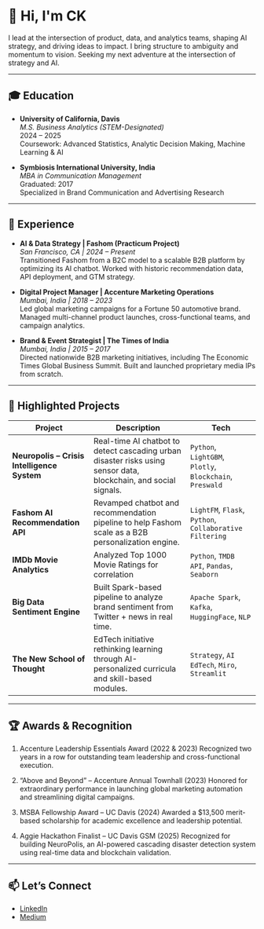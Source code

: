 # 👋 Hi, I'm CK

I lead at the intersection of product, data, and analytics teams, shaping AI strategy, and driving ideas to impact. I bring structure to ambiguity and momentum to vision. Seeking my next adventure at the intersection of strategy and AI.

---

## 🎓 Education

- **University of California, Davis**  
  *M.S. Business Analytics (STEM-Designated)*  
  2024 – 2025  
  Coursework: Advanced Statistics, Analytic Decision Making, Machine Learning & AI

- **Symbiosis International University, India**  
  *MBA in Communication Management*  
  Graduated: 2017  
  Specialized in Brand Communication and Advertising Research

---

## 💼 Experience

- **AI & Data Strategy | Fashom (Practicum Project)**  
  *San Francisco, CA | 2024 – Present*  
  Transitioned Fashom from a B2C model to a scalable B2B platform by optimizing its AI chatbot. Worked with historic recommendation data, API deployment, and GTM strategy.

- **Digital Project Manager | Accenture Marketing Operations**  
  *Mumbai, India | 2018 – 2023*  
  Led global marketing campaigns for a Fortune 50 automotive brand. Managed multi-channel product launches, cross-functional teams, and campaign analytics.

- **Brand & Event Strategist | The Times of India**  
  *Mumbai, India | 2015 – 2017*  
  Directed nationwide B2B marketing initiatives, including The Economic Times Global Business Summit. Built and launched proprietary media IPs from scratch.


---

## 🚀 Highlighted Projects

| Project | Description | Tech |
|--------|-------------|------|
| **Neuropolis – Crisis Intelligence System** | Real-time AI chatbot to detect cascading urban disaster risks using sensor data, blockchain, and social signals. | `Python`, `LightGBM`, `Plotly`, `Blockchain`, `Preswald` |
| **Fashom AI Recommendation API** | Revamped chatbot and recommendation pipeline to help Fashom scale as a B2B personalization engine. | `LightFM`, `Flask`, `Python`, `Collaborative Filtering` |
| **IMDb Movie Analytics** | Analyzed Top 1000 Movie Ratings for correlation | `Python`, `TMDB API`, `Pandas`, `Seaborn` |
| **Big Data Sentiment Engine** | Built Spark-based pipeline to analyze brand sentiment from Twitter + news in real time. | `Apache Spark`, `Kafka`, `HuggingFace`, `NLP` |
| **The New School of Thought** | EdTech initiative rethinking learning through AI-personalized curricula and skill-based modules. | `Strategy`, `AI EdTech`, `Miro`, `Streamlit` |


---

## 🏆 Awards & Recognition

1. Accenture Leadership Essentials Award (2022 & 2023)
Recognized two years in a row for outstanding team leadership and cross-functional execution.

2. “Above and Beyond” – Accenture Annual Townhall (2023)
Honored for extraordinary performance in launching global marketing automation and streamlining digital campaigns.

3. MSBA Fellowship Award – UC Davis (2024)
Awarded a $13,500 merit-based scholarship for academic excellence and leadership potential.

4. Aggie Hackathon Finalist – UC Davis GSM (2025)
Recognized for building NeuroPolis, an AI-powered cascading disaster detection system using real-time data and blockchain validation.

---

## 📫 Let’s Connect

- [LinkedIn](https://www.linkedin.com/in/chaitanyakhot/)
- [Medium](https://medium.com/@ckkhot)
